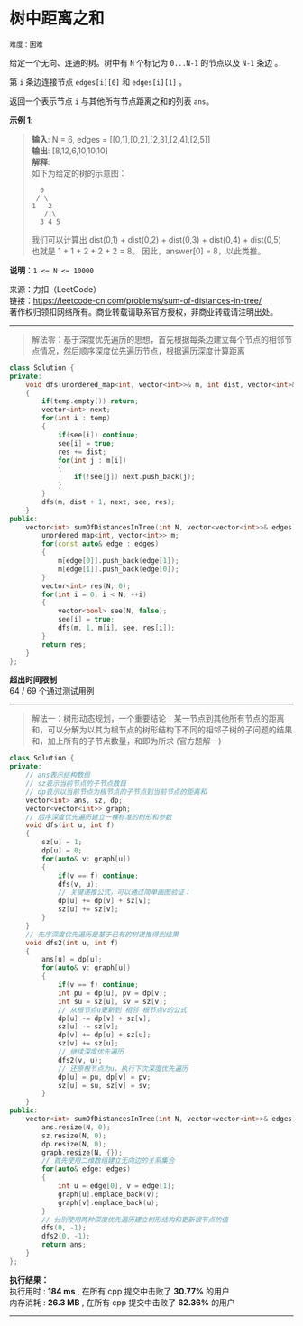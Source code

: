 # 树中距离之和 #  
`难度：困难` 

给定一个无向、连通的树。树中有 `N` 个标记为 `0...N-1` 的节点以及 `N-1` 条边 。  

第 `i` 条边连接节点 `edges[i][0]` 和 `edges[i][1]` 。  

返回一个表示节点 `i` 与其他所有节点距离之和的列表 `ans`。  

**示例 1**:  
>**输入**: N = 6, edges = [[0,1],[0,2],[2,3],[2,4],[2,5]]  
>**输出**: [8,12,6,10,10,10]  
>**解释**:   
>如下为给定的树的示意图：  
>```  
>   0  
>  / \  
> 1   2  
>    /|\  
>   3 4 5  
>```  
>我们可以计算出 dist(0,1) + dist(0,2) + dist(0,3) + dist(0,4) + dist(0,5)   
>也就是 1 + 1 + 2 + 2 + 2 = 8。 因此，answer[0] = 8，以此类推。  

**说明**：`1 <= N <= 10000`  

来源：力扣（LeetCode）  
链接：https://leetcode-cn.com/problems/sum-of-distances-in-tree/  
著作权归领扣网络所有。商业转载请联系官方授权，非商业转载请注明出处。  

---  
>解法零：基于深度优先遍历的思想，首先根据每条边建立每个节点的相邻节点情况，然后顺序深度优先遍历节点，根据遍历深度计算距离  

```C++  
class Solution {
private:
    void dfs(unordered_map<int, vector<int>>& m, int dist, vector<int>& temp, vector<bool>& see, int& res)
    {
        if(temp.empty()) return;
        vector<int> next;
        for(int i : temp)
        {
            if(see[i]) continue;
            see[i] = true;
            res += dist;
            for(int j : m[i])
            {
                if(!see[j]) next.push_back(j);
            }
        }
        dfs(m, dist + 1, next, see, res);
    }
public:
    vector<int> sumOfDistancesInTree(int N, vector<vector<int>>& edges) {
        unordered_map<int, vector<int>> m;
        for(const auto& edge : edges)
        {
            m[edge[0]].push_back(edge[1]);
            m[edge[1]].push_back(edge[0]);
        }
        vector<int> res(N, 0);
        for(int i = 0; i < N; ++i)
        {
            vector<bool> see(N, false);
            see[i] = true;
            dfs(m, 1, m[i], see, res[i]);
        }
        return res;
    }
};
```  
**超出时间限制**  
64 / 69 个通过测试用例  

---  
>解法一：树形动态规划，一个重要结论：某一节点到其他所有节点的距离和，可以分解为以其为根节点的树形结构下不同的相邻子树的子问题的结果和，加上所有的子节点数量，和即为所求 (官方题解一)  

```C++  
class Solution {
private:
    // ans表示结构数组
    // sz表示当前节点的子节点数目
    // dp表示以当前节点为根节点的子节点到当前节点的距离和
    vector<int> ans, sz, dp;
    vector<vector<int>> graph;
    // 后序深度优先遍历建立一棵标准的树形和参数
    void dfs(int u, int f)
    {
        sz[u] = 1;
        dp[u] = 0;
        for(auto& v: graph[u])
        {
            if(v == f) continue;
            dfs(v, u);
            // 关键递推公式，可以通过简单画图验证：
            dp[u] += dp[v] + sz[v];
            sz[u] += sz[v];
        }
    }
    // 先序深度优先遍历是基于已有的树递推得到结果
    void dfs2(int u, int f)
    {
        ans[u] = dp[u];
        for(auto& v: graph[u])
        {
            if(v == f) continue;
            int pu = dp[u], pv = dp[v];
            int su = sz[u], sv = sz[v];
            // 从根节点u更新到 相邻 根节点v的公式
            dp[u] -= dp[v] + sz[v];
            sz[u] -= sz[v];
            dp[v] += dp[u] + sz[u];
            sz[v] += sz[u];
            // 继续深度优先遍历
            dfs2(v, u);
            // 还原根节点为u，执行下次深度优先遍历
            dp[u] = pu, dp[v] = pv;
            sz[u] = su, sz[v] = sv;
        }
    }
public:
    vector<int> sumOfDistancesInTree(int N, vector<vector<int>>& edges) {
        ans.resize(N, 0);
        sz.resize(N, 0);
        dp.resize(N, 0);
        graph.resize(N, {});
        // 首先使用二维数组建立无向边的关系集合
        for(auto& edge: edges)
        {
            int u = edge[0], v = edge[1];
            graph[u].emplace_back(v);
            graph[v].emplace_back(u);
        }
        // 分别使用两种深度优先遍历建立树形结构和更新根节点的值
        dfs(0, -1);
        dfs2(0, -1);
        return ans;
    }
};
```  

**执行结果：**  
执行用时 : **184 ms** , 在所有 cpp 提交中击败了 **30.77%** 的用户  
内存消耗 : **26.3 MB** , 在所有 cpp 提交中击败了 **62.36%** 的用户  

---  